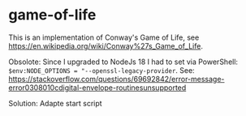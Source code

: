 # game-of-life

This is an implementation of Conway's Game of Life, see https://en.wikipedia.org/wiki/Conway%27s_Game_of_Life.

Obsolote:
Since I upgraded to NodeJs 18 I had to set via PowerShell: `$env:NODE_OPTIONS = "--openssl-legacy-provider`.
See: https://stackoverflow.com/questions/69692842/error-message-error0308010cdigital-envelope-routinesunsupported

Solution: Adapte start script
